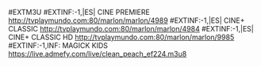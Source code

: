 #EXTM3U
#EXTINF:-1,|ES| CINE PREMIERE
http://tvplaymundo.com:80/marlon/marlon/4989
#EXTINF:-1,|ES| CINE+ CLASSIC
http://tvplaymundo.com:80/marlon/marlon/4984
#EXTINF:-1,|ES| CINE+ CLASSIC HD
http://tvplaymundo.com:80/marlon/marlon/9985
#EXTINF:-1,INF: MAGICK KIDS
https://live.admefy.com/live/clean_peach_ef224.m3u8
